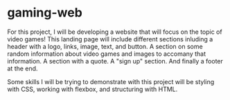# gaming-web

For this project, I will be developing a website that will focus on the topic of video games! This landing page will include different sections inluding a header with a logo, links, image, text, and button. A section on some random information about video games and images to accomany that information. A section with a quote. A "sign up" section. And finally a footer at the end.

Some skills I will be trying to demonstrate with this project will be styling with CSS, working with flexbox, and structuring with HTML.
